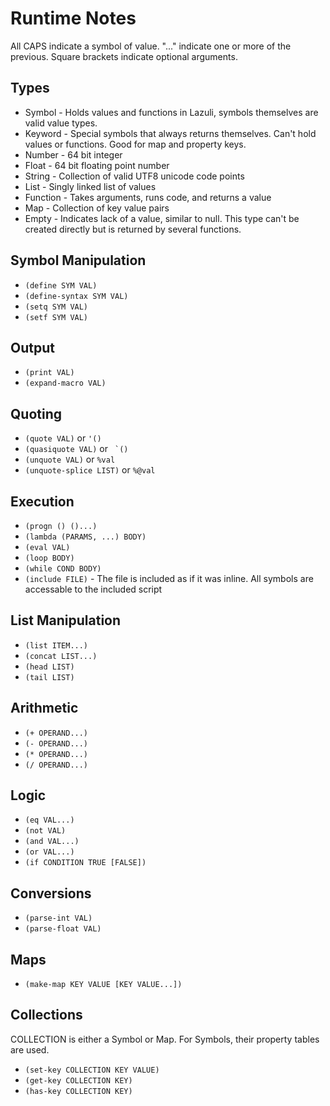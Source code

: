# Runtime Notes

All CAPS indicate a symbol of value. "..." indicate one or more of the previous.
Square brackets indicate optional arguments.

## Types

- Symbol - Holds values and functions in Lazuli, symbols themselves are valid
  value types.
- Keyword - Special symbols that always returns themselves. Can't hold values or
  functions. Good for map and property keys.
- Number - 64 bit integer
- Float - 64 bit floating point number
- String - Collection of valid UTF8 unicode code points
- List - Singly linked list of values
- Function - Takes arguments, runs code, and returns a value
- Map - Collection of key value pairs
- Empty - Indicates lack of a value, similar to null. This type can't be created
  directly but is returned by several functions.

## Symbol Manipulation

- `(define SYM VAL)`
- `(define-syntax SYM VAL)`
- `(setq SYM VAL)`
- `(setf SYM VAL)`

## Output

- `(print VAL)`
- `(expand-macro VAL)`

## Quoting

- `(quote VAL)` or `'()`
- `(quasiquote VAL)` or `` `()``
- `(unquote VAL)` or `%val`
- `(unquote-splice LIST)` or `%@val`

## Execution

- `(progn () ()...)`
- `(lambda (PARAMS, ...) BODY)`
- `(eval VAL)`
- `(loop BODY)`
- `(while COND BODY)`
- `(include FILE)` - The file is included as if it was inline. All symbols are
    accessable to the included script

## List Manipulation

- `(list ITEM...)`
- `(concat LIST...)`
- `(head LIST)`
- `(tail LIST)`

## Arithmetic

- `(+ OPERAND...)`
- `(- OPERAND...)`
- `(* OPERAND...)`
- `(/ OPERAND...)`

## Logic

- `(eq VAL...)`
- `(not VAL)`
- `(and VAL...)`
- `(or VAL...)`
- `(if CONDITION TRUE [FALSE])`

## Conversions

- `(parse-int VAL)`
- `(parse-float VAL)`

## Maps

- `(make-map KEY VALUE [KEY VALUE...])`

## Collections

COLLECTION is either a Symbol or Map. For Symbols, their property tables are
used.

- `(set-key COLLECTION KEY VALUE)`
- `(get-key COLLECTION KEY)`
- `(has-key COLLECTION KEY)`
